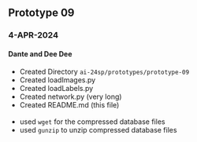 ## Prototype 09
### 4-APR-2024
#### Dante and Dee Dee

- Created Directory `ai-24sp/prototypes/prototype-09`
- Created loadImages.py
- Created loadLabels.py
- Created network.py (very long)
- Created README.md (this file) 
<br></br>
- used `wget` for the compressed database files
- used `gunzip` to unzip compressed database files



